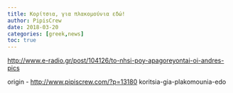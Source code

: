 ```yaml
---
title: Κορίτσια, για πλακομούνια εδώ!
author: PipisCrew
date: 2018-03-20
categories: [greek,news]
toc: true
---
```


http://www.e-radio.gr/post/104126/to-nhsi-poy-apagoreyontai-oi-andres-pics

origin - http://www.pipiscrew.com/?p=13180 koritsia-gia-plakomounia-edo
